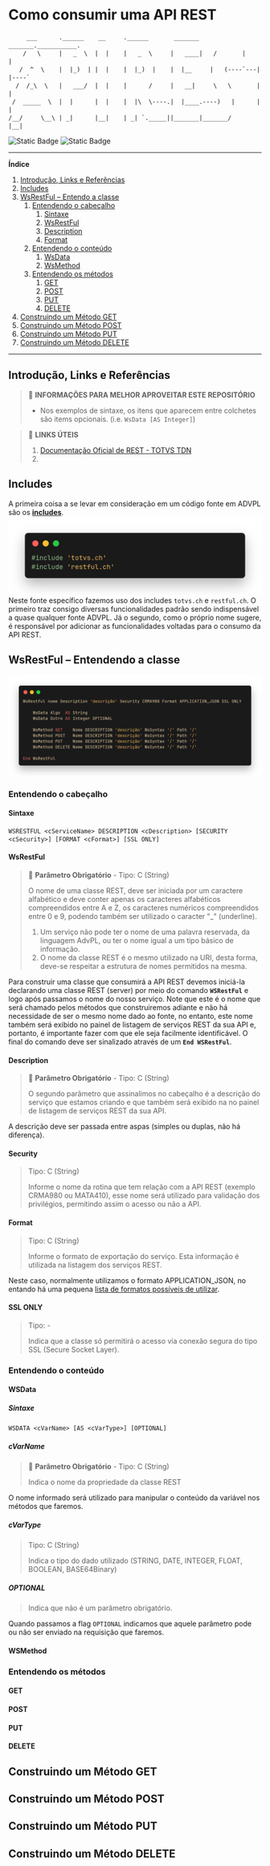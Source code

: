 # Como consumir uma API REST
```
     ___      .______    __     .______       _______     _______.___________.
    /   \     |   _  \  |  |    |   _  \     |   ____|   /       |           |
   /  ^  \    |  |_)  | |  |    |  |_)  |    |  |__     |   (----`---|  |----`
  /  /_\  \   |   ___/  |  |    |      /     |   __|     \   \       |  |     
 /  _____  \  |  |      |  |    |  |\  \----.|  |____.----)   |      |  |     
/__/     \__\ | _|      |__|    | _| `._____||_______|_______/       |__|     
```

![Static Badge](https://img.shields.io/badge/Feito%20com%20ADVPL-363636?style=for-the-badge&logo=totvs) ![Static Badge](https://img.shields.io/badge/status-em_constru%C3%A7%C3%A3o-orange?style=for-the-badge&labelColor=%234A4A4A&color=%23F5A623)

---

**Índice**
1. [Introdução, Links e Referências](#)
2. [Includes](#includes)
2. [WsRestFul – Entendo a classe](#wsrestful--entendendo-a-classe)
    1. [Entendendo o cabeçalho](#entendendo-o-cabeçalho)
        1. [Sintaxe](#sintaxe)
        2. [WsRestFul](#wsrestful)
        3. [Description](#description)
        4. [Format](#format)
    2. [Entendendo o conteúdo](#entendendo-o-conteúdo)
        1. [WsData](#wsdata)
        2. [WsMethod](#wsmethod)
    3. [Entendendo os métodos](#entendendo-os-métodos)
        1. [GET](#get)
        2. [POST](#post)
        3. [PUT](#put)
        4. [DELETE](#delete)
3. [Construindo um Método GET](#construindo-um-método-get)
4. [Construindo um Método POST](#construindo-um-método-post)
5. [Construindo um Método PUT](#construindo-um-método-put)
6. [Construindo um Método DELETE](#construindo-um-método-delete)
---
## Introdução, Links e Referências
> 💾 **INFORMAÇÕES PARA MELHOR APROVEITAR ESTE REPOSITÓRIO**
>   
>  - Nos exemplos de sintaxe, os itens que aparecem entre colchetes são items opcionais. (i.e. `WsData [AS Integer]`)

> 🔗 **LINKS ÚTEIS**
>
> 1. [Documentação Oficial de REST - TOTVS TDN](https://tdn.totvs.com/display/public/framework/03.+Comandos+REST)
> 2. 

## Includes
A primeira coisa a se levar em consideração em um código fonte em ADVPL são os [**includes**](# "arquivos *.ch que importam códigos de outros fontes pro fonte atual."). 
![Includes necessários para consumir a API](/imgs/includes.png)
Neste fonte específico fazemos uso dos includes `totvs.ch` e `restful.ch`. O primeiro traz consigo diversas funcionalidades padrão sendo indispensável a quase qualquer fonte ADVPL. Já o segundo, como o próprio nome sugere, é responsável por adicionar as funcionalidades voltadas para o consumo da API REST.

## WsRestFul – Entendendo a classe
![Estrutura básica de uma classe WSRestFul](/imgs/wsrestful.png)

### Entendendo o cabeçalho
#### Sintaxe
```
WSRESTFUL <cServiceName> DESCRIPTION <cDescription> [SECURITY <cSecurity>] [FORMAT <cFormat>] [SSL ONLY]
```
#### WsRestFul
> 🏁  **Parâmetro Obrigatório** - Tipo: C (String)
>
> O nome de uma classe REST, deve ser iniciada por um caractere alfabético e deve conter apenas os caracteres alfabéticos compreendidos entre A e Z, os caracteres numéricos compreendidos entre 0 e 9, podendo também ser utilizado o caracter "_" (underline).
> 1. Um serviço não pode ter o nome de uma palavra reservada, da linguagem AdvPL, ou ter o nome igual a um tipo básico de informação.
> 2. O nome da classe REST é o mesmo utilizado na URI, desta forma, deve-se respeitar a estrutura de nomes permitidos na mesma.

Para construir uma classe que consumirá a API REST devemos iniciá-la declarando uma classe REST (server) por meio do comando **`WSRestFul`** e logo após passamos o nome do nosso serviço. Note que este é o nome que será chamado pelos métodos que construiremos adiante e não há necessidade de ser o mesmo nome dado ao fonte, no entanto, este nome também será exibido no painel de listagem de serviços REST da sua API e, portanto, é importante fazer com que ele seja facilmente identificável. O final do comando deve ser sinalizado através de um **`End WSRestFul`**.
#### Description
> 🏁  **Parâmetro Obrigatório** - Tipo: C (String)
>
> O segundo parâmetro que assinalimos no cabeçalho é a descrição do serviço que estamos criando e que também será exibido na no painel de listagem de serviços REST da sua API.

A descrição deve ser passada entre aspas (simples ou duplas, não há diferença).
#### Security
> Tipo: C (String)
>
> Informe o nome da rotina que tem relação com a API REST (exemplo CRMA980 ou MATA410), esse nome será utilizado para validação dos privilégios, permitindo assim o acesso ou não a API.

#### Format
> Tipo: C (String)
>
>Informe o formato de exportação do serviço. Esta informação é utilizada na listagem dos serviços REST.

Neste caso, normalmente utilizamos o formato APPLICATION_JSON, no entando há uma pequena [lista de formatos possíveis de utilizar](/utils/formats.txt).

#### SSL ONLY
>Tipo: -
>
>Indica que a classe só permitirá o acesso via conexão segura do tipo SSL (Secure Socket Layer).

### Entendendo o conteúdo
#### WSData
##### Sintaxe
```
WSDATA <cVarName> [AS <cVarType>] [OPTIONAL]
```
##### cVarName 
> 🏁  **Parâmetro Obrigatório** - Tipo: C (String)
>
>Indica o nome da propriedade da classe REST

O nome informado será utilizado para manipular o conteúdo da variável nos métodos que faremos.
##### cVarType
> Tipo: C (String)
>
>Indica o tipo do dado utilizado (STRING, DATE, INTEGER, FLOAT, BOOLEAN, BASE64Binary)
##### OPTIONAL
>Indica que não é um parâmetro obrigatório.

Quando passamos a flag `OPTIONAL` indicamos que aquele parâmetro pode ou não ser enviado na requisição que faremos.

#### WSMethod

### Entendendo os métodos
#### GET
#### POST
#### PUT
#### DELETE

## Construindo um Método GET
## Construindo um Método POST
## Construindo um Método PUT
## Construindo um Método DELETE